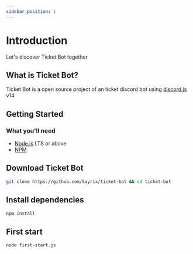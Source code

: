 ```yaml
---
sidebar_position: 1
---
```


# Introduction

Let's discover Ticket Bot together  

## What is Ticket Bot?

Ticket Bot is a open source project of an ticket discord bot using [discord.js](https://discord.js.org) v14

## Getting Started

### What you'll need

- [Node.js](https://nodejs.org/en/download/) LTS or above
- [NPM](https://npmjs.com)

## Download Ticket Bot

```bash
git clone https://github.com/Sayrix/ticket-bot && cd ticket-bot
```

## Install dependencies

```bash
npm install
```

## First start

```bash
node first-start.js
```